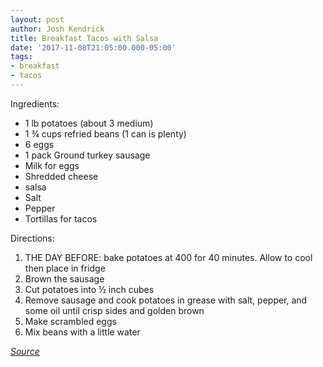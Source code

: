 ```yaml
---
layout: post
author: Josh Kendrick
title: Breakfast Tacos with Salsa
date: '2017-11-08T21:05:00.000-05:00'
tags:
- breakfast
- tacos
---
```


Ingredients:
* 1 lb potatoes (about 3 medium)
* 1 ¾ cups refried beans (1 can is plenty)
* 6 eggs
* 1 pack Ground turkey sausage
* Milk for eggs
* Shredded cheese
* salsa
* Salt
* Pepper
* Tortillas for tacos

Directions:
1. THE DAY BEFORE: bake potatoes at 400 for 40 minutes. Allow to cool then place in fridge
2. Brown the sausage
3. Cut potatoes into ½ inch cubes
4. Remove sausage and cook potatoes in grease with salt, pepper, and some oil until crisp sides and golden brown
5. Make scrambled eggs
6. Mix beans with a little water

*[Source](http://www.cookingclassy.com/breakfast-tacos-with-fire-roasted-tomato-salsa/)*